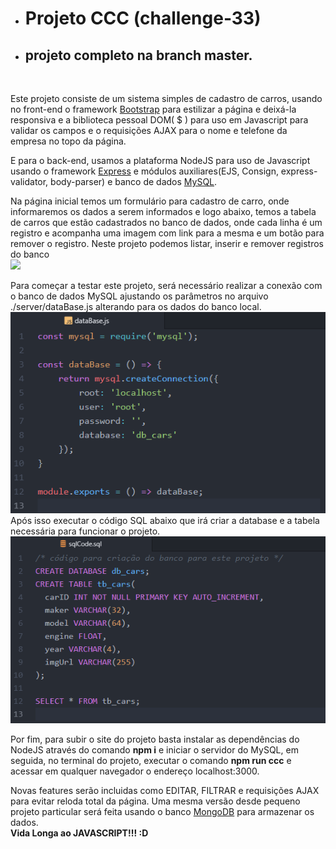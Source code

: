 * <h1>Projeto CCC (challenge-33)</h1>
* <h2>projeto completo na branch master.</h2>
<br>
<p>
  Este projeto consiste de um sistema simples de cadastro de carros, usando no front-end o framework <a href="https://getbootstrap.com/">Bootstrap</a> para estilizar a página e deixá-la responsiva e a biblioteca pessoal DOM( $ ) para uso em Javascript para validar os campos e o requisições AJAX para o nome e telefone da empresa no topo da página.
</p>
<p>
  E para o back-end, usamos a plataforma NodeJS para uso de Javascript usando o framework <a href="https://expressjs.com/pt-br/">Express</a> e módulos auxiliares(EJS, Consign, express-validator, body-parser) e banco de dados <a href="https://www.mysql.com/">MySQL</a>.
</p>
<p>
  Na página inicial temos um formulário para cadastro de carro, onde informaremos os dados a serem informados e logo abaixo,
  temos a tabela de carros que estão cadastrados no banco de dados, onde cada linha é um registro e acompanha uma imagem com link para a mesma e um botão para remover o registro. Neste projeto podemos listar, inserir e remover registros do banco<br>
  <img src="./description/home.png" />
</p>
<p>
  Para começar a testar este projeto, será necessário realizar a conexão com o banco de dados MySQL ajustando os parâmetros no arquivo ./server/dataBase.js alterando para os dados do banco local.<br>
  <img src="./description/dataBase.png" /><br>
  Após isso executar o código SQL abaixo que irá criar a database e a tabela necessária para funcionar o projeto.<br>
  <img src="./description/sql.png" /><br>
</p>
<p>
  Por fim, para subir o site do projeto basta instalar as dependências do NodeJS através do comando <strong>npm i</strong> e iniciar o servidor do MySQL, em seguida, no terminal do projeto, executar o comando <strong>npm run ccc</strong> e acessar em qualquer navegador o endereço localhost:3000.
</p>
<p>
  Novas features serão incluidas como EDITAR, FILTRAR e requisições AJAX para evitar reloda total da página. Uma mesma versão desde pequeno projeto particular será feita usando o banco <a href="https://www.mongodb.com/">MongoDB</a> para armazenar os dados.<br><strong>Vida Longa ao JAVASCRIPT!!! :D</strong>
</p>
